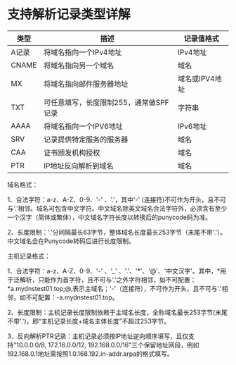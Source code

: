 # 支持解析记录类型详解

| 类型    | 描述                                          | 记录值格式     |
| ------- | --------------------------------------------- | -------------- |
| A记录   | 将域名指向一个IPv4地址                        | IPv4地址       |
| CNAME   | 将域名指向另一个域名                          | 域名           |
| MX      | 将域名指向邮件服务器地址                      | 域名或IPV4地址 |
| TXT     | 可任意填写，长度限制255，通常做SPF记录        | 字符串         |
| AAAA    | 将域名指向一个IPV6地址                        | IPv6地址       |
| SRV     | 记录提供特定服务的服务器                      | 域名           |
| CAA     | 证书颁发机构授权                              | 域名           |
| PTR     | IP地址反向解析到域名                            | 域名           |

域名格式：

1、合法字符：a-z、A-Z、0-9、'-' 、'.'，其中'-' (连接符)不可作为开头，且不可与'.'相邻。域名可包含中文字符。中文域名除英文域名合法字符外，必须含有至少一个汉字（简体或繁体），中文域名字符长度以转换后的punycode码为准。

2、长度限制：'.'分间隔最长63字节，整体域名长度最长253字节（末尾不带'.'）。中文域名会在Punycode转码后进行长度限制。

主机记录格式：

1、合法字符：a-z、A-Z、0-9、'-' 、'_' 、'.'、'*'、'@'、'中文汉字'。其中，*用于泛解析，只能作为首字符，且不可与'.'之外字符相邻，如不可配置：*a.mydnstest01.top;@,表示主域名；'-'（连接符），不可作为开头，且不可与'.'相邻，如不可配置：-a.mydnstest01.top。

2、长度限制：主机记录长度限制依赖于主域名长度，全称域名最长253字节(末尾不带'.')，即“主机记录长度+域名主体长度”不超过253字节。

3、反向解析PTR记录：主机记录必须按IP地址逆向顺序填写，且仅支持"10.0.0.0/8, 172.16.0.0/12, 192.168.0.0/16"三个保留地址网段，例如192.168.0.1地址需按照1.0.168.192.in-addr.arpa的格式填写。
 
